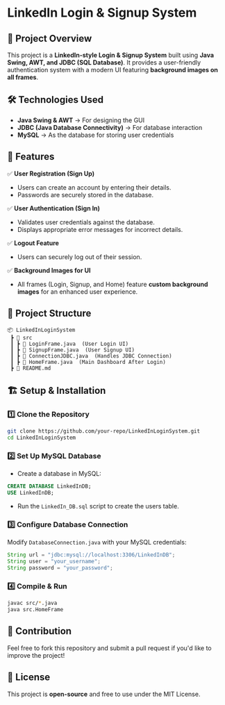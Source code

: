 # LinkedIn Login & Signup System

## 📌 Project Overview
This project is a **LinkedIn-style Login & Signup System** built using **Java Swing, AWT, and JDBC (SQL Database)**. It provides a user-friendly authentication system with a modern UI featuring **background images on all frames**.

## 🛠️ Technologies Used
- **Java Swing & AWT** → For designing the GUI
- **JDBC (Java Database Connectivity)** → For database interaction
- **MySQL** → As the database for storing user credentials

## 🚀 Features
✅ **User Registration (Sign Up)**
- Users can create an account by entering their details.
- Passwords are securely stored in the database.

✅ **User Authentication (Sign In)**
- Validates user credentials against the database.
- Displays appropriate error messages for incorrect details.

✅ **Logout Feature**
- Users can securely log out of their session.

✅ **Background Images for UI**
- All frames (Login, Signup, and Home) feature **custom background images** for an enhanced user experience.

## 📂 Project Structure
```
📦 LinkedInLoginSystem
 ┣ 📂 src
 ┃ ┣ 📜 LoginFrame.java  (User Login UI)
 ┃ ┣ 📜 SignupFrame.java  (User Signup UI)
 ┃ ┣ 📜 ConnectionJDBC.java  (Handles JDBC Connection)
 ┃ ┣ 📜 HomeFrame.java  (Main Dashboard After Login)
 ┣ 📜 README.md
```

## 🏗️ Setup & Installation
### 1️⃣ **Clone the Repository**
```sh
git clone https://github.com/your-repo/LinkedInLoginSystem.git
cd LinkedInLoginSystem
```

### 2️⃣ **Set Up MySQL Database**
- Create a database in MySQL:
```sql
CREATE DATABASE LinkedInDB;
USE LinkedInDB;
```
- Run the `LinkedIn_DB.sql` script to create the users table.

### 3️⃣ **Configure Database Connection**
Modify `DatabaseConnection.java` with your MySQL credentials:
```java
String url = "jdbc:mysql://localhost:3306/LinkedInDB";
String user = "your_username";
String password = "your_password";
```

### 4️⃣ **Compile & Run**
```sh
javac src/*.java
java src.HomeFrame
```

<!--## 📸 Screenshots
![Login Page](screenshots/login.png)
![Signup Page](screenshots/signup.png)
-->
## 🤝 Contribution
Feel free to fork this repository and submit a pull request if you'd like to improve the project!

## 📜 License
This project is **open-source** and free to use under the MIT License.
